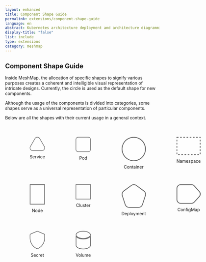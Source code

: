 ```yaml
---
layout: enhanced
title: Component Shape Guide
permalink: extensions/component-shape-guide
language: en
abstract: Kubernetes architecture deployment and architecture diagramming tool for cloud native applications - MeshMap.
display-title: "false"
list: include
type: extensions
category: meshmap
---
```


## Component Shape Guide

Inside MeshMap, the allocation of specific shapes to signify various purposes creates a coherent and intelligible visual representation of intricate designs.
Currently, the circle is used as the default shape for new components.

Although the usage of the components is divided into categories, some shapes serve as a universal representation of particular components.

Below are all the shapes with their current usage in a general context.

<div class="svg-grid" style="display: grid; grid-template-columns: repeat(4, 1fr); gap: 20px; margin: 40px;">

<figure style="display: flex; flex-direction: column; align-items: center;"><svg width="100%" height="68" viewBox="0 0 150 136" fill="none" xmlns="http://www.w3.org/2000/svg">
<path d="M98.0102 15.75C87.8104 -1.91667 62.3107 -1.91668 52.1109 15.75L7.07755 93.75C-3.1223 111.417 9.62751 133.5 30.0272 133.5H120.094C140.494 133.5 153.243 111.417 143.044 93.75L98.0102 15.75Z" fill="white" fill-opacity="0.5" stroke="#666666" stroke-width="5"/>
</svg><figcaption style="margin-top: 10px; font-size: 14px;">Service</figcaption></figure>

<figure style="display: flex; flex-direction: column; align-items: center;">
<svg width="100%" height="75" viewBox="0 0 151 150" fill="none" xmlns="http://www.w3.org/2000/svg">
<rect x="2.56055" y="2.5" width="145" height="145" rx="22.5" fill="white" fill-opacity="0.5" stroke="#666666" stroke-width="5"/>
</svg><figcaption style="margin-top: 10px; font-size: 14px;">Pod</figcaption></figure>

<figure style="display: flex; flex-direction: column; align-items: center;"><svg width="100%" height="75" viewBox="0 0 151 150" fill="none" xmlns="http://www.w3.org/2000/svg">
<path d="M43.763 140.376C7.65635 123.089 -7.60209 79.8012 9.68328 43.6899C17.9841 26.3486 32.8327 13.0155 50.9628 6.62363C69.0928 0.231726 89.0191 1.30463 106.358 9.6062C142.465 26.8934 157.723 70.1814 140.438 106.293C123.152 142.404 79.8698 157.664 43.763 140.376Z" fill="white" fill-opacity="0.5" stroke="#666666" stroke-width="5"/>
</svg><figcaption style="margin-top: 10px; font-size: 14px;">Container</figcaption></figure>

<figure style="display: flex; flex-direction: column; align-items: center;"><svg width="100%" height="56" viewBox="0 0 151 113" fill="none" xmlns="http://www.w3.org/2000/svg">
<rect x="2.56055" y="2.5" width="145" height="107.5" fill="white" fill-opacity="0.3" stroke="#666666" stroke-width="5" stroke-dasharray="10 10"/>
</svg><figcaption style="margin-top: 10px; font-size: 14px;">Namespace</figcaption></figure>

<figure style="display: flex; flex-direction: column; align-items: center;"><svg width="100%" height="75" viewBox="0 0 114 151" fill="none" xmlns="http://www.w3.org/2000/svg">
<rect x="3.31055" y="3" width="107.5" height="145" fill="white" fill-opacity="0.5" stroke="#666666" stroke-width="5"/>
</svg><figcaption style="margin-top: 10px; font-size: 14px;">Node</figcaption></figure>

<figure style="display: flex; flex-direction: column; align-items: center;"><svg width="100%" height="75" viewBox="0 0 151 151" fill="none" xmlns="http://www.w3.org/2000/svg">
<rect x="2.56055" y="3" width="145" height="145" stroke="#666666" stroke-width="5"/>
</svg><figcaption style="margin-top: 10px; font-size: 14px;">Cluster</figcaption></figure>

<figure style="display: flex; flex-direction: column; align-items: center;"><svg width="100%" height="72" viewBox="0 0 160 155" fill="none" xmlns="http://www.w3.org/2000/svg">
<path d="M95.6369 7.72668C86.349 0.978614 73.7722 0.978623 64.4843 7.72669L13.8383 44.5231C4.55039 51.2712 0.663959 63.2325 4.21163 74.1511L23.5567 133.689C27.1043 144.608 37.2792 152 48.7597 152H111.362C122.842 152 133.017 144.608 136.565 133.689L155.91 74.151C159.457 63.2324 155.571 51.2712 146.283 44.5231L95.6369 7.72668Z" fill="white" fill-opacity="0.5" stroke="#666666" stroke-width="5"/>
</svg><figcaption style="margin-top: 10px; font-size: 14px;">Deployment</figcaption></figure>

<figure style="display: flex; flex-direction: column; align-items: center;"><svg width="100%" height="61" viewBox="0 0 153 123" fill="white" fill-opacity="0.5" xmlns="http://www.w3.org/2000/svg">
<path d="M144.25 46.2377L112.401 10.7933C107.944 5.8331 101.59 3 94.9215 3H26.0605C13.0819 3 2.56055 13.5213 2.56055 26.5V97C2.56055 109.979 13.0818 120.5 26.0605 120.5H94.9791C101.61 120.5 107.932 117.699 112.387 112.787L144.178 77.731C152.273 68.8045 152.304 55.2013 144.25 46.2377Z" stroke="#666666" stroke-width="5"/>
</svg><figcaption style="margin-top: 10px; font-size: 14px;">ConfigMap</figcaption></figure>

<figure style="display: flex; flex-direction: column; align-items: center;"><svg width="100%" height="78" viewBox="0 0 132 156" fill="none" xmlns="http://www.w3.org/2000/svg">
<path d="M128.766 32.7442C128.751 30.2268 127.557 28.3686 125.291 27.3159C123.649 26.5561 121.966 25.8909 120.291 25.18L98.4409 16.026C88.553 11.8885 78.6681 7.74784 68.7863 3.60416C67 2.85049 65.271 2.76811 63.4575 3.54924C59.0899 5.42579 54.692 7.23522 50.3092 9.07211L29.7103 17.6982C22.2546 20.8227 14.808 23.9452 7.37042 27.0657C4.69543 28.1855 3.35642 30.1505 3.3534 33.0676C3.3534 39.8812 3.37758 46.6947 3.3534 53.5113C3.30806 62.0031 3.31108 70.4888 4.86469 78.8891C5.64182 83.2089 6.69179 87.4742 8.00818 91.6588C12.3122 105.21 19.4835 117.655 29.0252 128.131C38.5668 138.607 50.2507 146.863 63.2671 152.328C64.8781 153.011 66.5042 153.292 68.1757 152.6C76.6233 149.142 84.5435 144.494 91.7005 138.795C99.4826 132.603 106.283 125.248 111.867 116.985C119.741 105.359 125.028 92.1506 127.364 78.2666C128.116 74.0118 128.56 69.7071 128.691 65.387C128.806 60.1785 128.718 54.9638 128.718 49.7521H128.766C128.766 44.0828 128.797 38.4135 128.766 32.7442Z" fill="white" fill-opacity="0.5" stroke="#666666" stroke-width="5" stroke-miterlimit="10"/>
</svg><figcaption style="margin-top: 10px; font-size: 14px;">Secret</figcaption></figure>

<figure style="display: flex; flex-direction: column; align-items: center;"><svg width="100%" height="75" viewBox="0 0 124 150" fill="none" xmlns="http://www.w3.org/2000/svg">
<path d="M3.3606 45.4019C6.77162 49.7691 11.733 53.5667 17.6307 56.6388C29.1298 62.6288 44.8421 66.2589 62.0606 66.2589C79.279 66.2589 94.9914 62.6288 106.49 56.6388C112.388 53.5667 117.35 49.7691 120.761 45.4019V118.12C120.761 125.52 114.953 132.834 104.181 138.445C93.5296 143.994 78.642 147.5 62.0606 147.5C45.4792 147.5 30.5916 143.994 19.9406 138.445C9.16774 132.834 3.3606 125.52 3.3606 118.12V45.4019Z" fill="white" fill-opacity="0.5" stroke="#666666" stroke-width="5"/>
<path d="M3.3606 31.8795C3.3606 24.4796 9.16774 17.1662 19.9406 11.5545C30.5916 6.00635 45.4792 2.5 62.0606 2.5C78.642 2.5 93.5296 6.00635 104.181 11.5545C114.953 17.1662 120.761 24.4796 120.761 31.8795C120.761 39.2794 114.953 46.5928 104.181 52.2045C93.5296 57.7527 78.642 61.259 62.0606 61.259C45.4792 61.259 30.5916 57.7527 19.9406 52.2045C9.16774 46.5928 3.3606 39.2794 3.3606 31.8795Z" fill="white" fill-opacity="0.5" stroke="#666666" stroke-width="5"/>
</svg><figcaption style="margin-top: 10px; font-size: 14px;">Volume</figcaption></figure>

</div>

